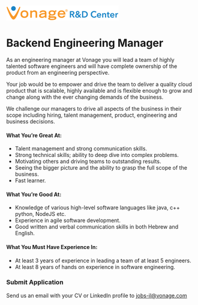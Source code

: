![Vonage Logo](/Images/logo-RnD-web.png)

# Backend Engineering Manager

As an engineering manager at Vonage you will lead a team of highly talented software engineers and will have complete ownership of the product from an engineering perspective.

Your job would be to empower and drive the team to deliver a quality cloud product that is scalable, highly available and is flexible enough to grow and change along with the ever changing demands of the business.

We challenge our managers to drive all aspects of the business in their scope including hiring, talent management, product, engineering and business decisions.

#### What You’re Great At:
* Talent management and strong communication skills.
* Strong technical skills; ability to deep dive into complex problems.
* Motivating others and driving teams to outstanding results.
* Seeing the bigger picture and the ability to grasp the full scope of the business.
* Fast learner.

#### What You’re Good At:
* Knowledge of various high-level software languages like java, c++ python, NodeJS etc.
* Experience in agile software development.
* Good written and verbal communication skills in both Hebrew and English.

#### What You Must Have Experience In:
* At least 3 years of experience in leading a team of at least 5 engineers.
* At least 8 years of hands on experience in software engineering.

### Submit Application
Send us an email with your CV or LinkedIn profile to <a href="mailto:jobs-il@vonage.com">jobs-il@vonage.com</a>

